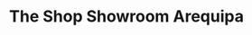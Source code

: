 ---
title: "The Shop Showroom Arequipa"
url: /arequipa/the-shop-showroom-arequipa/
shop: Kleidung
---